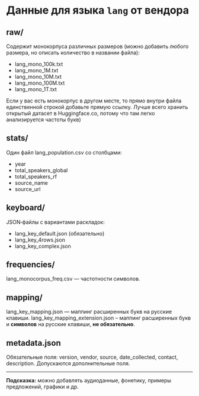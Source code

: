 # Данные для языка `lang` от вендора <Vendor>

## raw/
Содержит монокорпуса различных размеров (можно добавить любого размера, но описать количество в названии файла):
- lang_mono_100k.txt
- lang_mono_1M.txt
- lang_mono_10M.txt
- lang_mono_100M.txt
- lang_mono_1T.txt

Если у вас есть монокорпус в другом месте, то прямо внутри файла единственной строкой добавьте прямую ссылку. Лучше всего хранить открытый датасет в Huggingface.co, потому что там легко анализируется частоты букв)

## stats/
Один файл lang_population.csv со столбцами:
- year
- total_speakers_global
- total_speakers_rf
- source_name
- source_url

## keyboard/
JSON‑файлы с вариантами раскладок:
- lang_key_default.json (обязательно)
- lang_key_4rows.json
- lang_key_complex.json

## frequencies/
lang_monocorpus_freq.csv — частотности символов.

## mapping/
lang_key_mapping.json — маппинг расширенных букв на русские клавиши.
lang_key_mapping_extension.json – маппинг расширенных букв и **символов** на русские клавиши, **не обязательно**.

## metadata.json
Обязательные поля: version, vendor, source, date_collected, contact, description.
Допускаются дополнительные поля.

---  
**Подсказка:** можно добавлять аудиоданные, фонетику, примеры предложений, графики и др.
